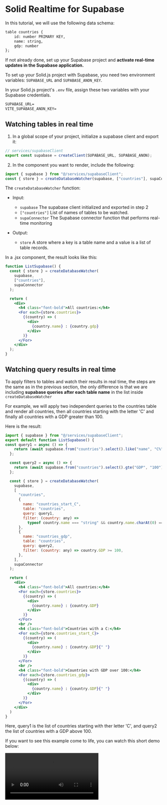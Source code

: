 # Solid Realtime for Supabase

In this tutorial, we will use the following data schema:

```md
table countries {
    id: number PRIMARY KEY,
    name: string,
    gdp: number
};
```

If not already done, set up your Supabase project and **activate real-time updates in the Supabase application.**

To set up your Solid.js project with Supabase, you need two environment variables: `SUPABASE_URL` and `SUPABASE_ANON_KEY`.

In your Solid.js project's `.env` file, assign these two variables with your Supabase credentials.

```md
SUPABASE_URL=
VITE_SUPABASE_ANON_KEY=
```

## Watching tables in real time

1. In a global scope of your project, initialize a supabase client and export it:

```jsx
// services/supabaseClient
export const supabase = createClient(SUPABASE_URL, SUPABASE_ANON);
```

2. In the component you want to render, include the following:

```jsx
import { supabase } from "@/services/supabaseClient";
const { store } = createDatabaseWatcher(supabase, ["countries"], supaConnector);
```

The `createDatabaseWatcher` function:

- Input:

  - `supabase` The supabase client initialized and exported in step 2
  - `["countries"]` List of names of tables to be watched.
  - `supaConnector` The Supabase connector function that performs real-time monitoring

- Output:
  - `store` A store where a key is a table name and a value is a list of table records.

In a .jsx component, the result looks like this:

```jsx
function ListSupabase() {
  const { store } = createDatabaseWatcher(
    supabase,
    ["countries"],
    supaConnector
  );

  return (
    <div>
      <h4 class="font-bold">All countries:</h4>
      <For each={store.countries}>
        {(country) => (
          <div>
            {country.name} : {country.gdp}
          </div>
        )}
      </For>
    </div>
  );
}
```

## Watching query results in real time

To apply filters to tables and watch their results in real time, the steps are the same as in the previous section, the only difference is that we are including **supabase queries after each table name** in the list inside `createDatabaseWatcher`

For example, we will apply two independent queries to the countries table and render all countries, then all countries starting with the letter 'C' and finally all countries with a GDP greater than 100.

Here is the result:

```jsx
import { supabase } from "@/services/supabaseClient";
export default function ListSupabase() {
const query1 = async () => {
    return (await supabase.from("countries").select().like("name", "C%")).data!;
  };

  const query2 = async () => {
    return (await supabase.from("countries").select().gte("GDP", "100")).data!;
  };

  const { store } = createDatabaseWatcher(
    supabase,
    [
      "countries",
      {
        name: "countries_start_C",
        table: "countries",
        query: query1,
        filter: (country: any) =>
          typeof country.name === "string" && country.name.charAt(0) === "C",
      },
      {
        name: "countries_gdp",
        table: "countries",
        query: query2,
        filter: (country: any) => country.GDP >= 100,
      },
    ],
    supaConnector
  );

  return (
    <div>
      <h4 class="font-bold">All countries:</h4>
      <For each={store.countries}>
        {(country) => (
          <div>
            {country.name} : {country.GDP}
          </div>
        )}
      </For>
      <br />
      <h4 class="font-bold">Countries with a C:</h4>
      <For each={store.countries_start_C}>
        {(country) => (
          <div>
            {country.name} : {country.GDP}{" "}
          </div>
        )}
      </For>
      <br />
      <h4 class="font-bold">Countries with GDP over 100:</h4>
      <For each={store.countries_gdp}>
        {(country) => (
          <div>
            {country.name} : {country.GDP}{" "}
          </div>
        )}
      </For>
    </div>
  )
}
```

Here, query1 is the list of countries starting with ther letter 'C', and query2 the list of countries with a GDP above 100.

If you want to see this example come to life, you can watch this short demo below:

<video controls="controls" src="/vid/solid-realtime-supabase-demo.mp4" />
